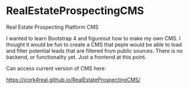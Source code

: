# RealEstateProspectingCMS
Real Estate Prospecting Platform CMS


I wanted to learn Bootstrap 4 and figureout how to make my own CMS. I thought it would be fun to create a CMS that peple would be able to load and filter potential leads that are filtered from public sources. There is no backend, or functionality yet. Just a frontend at this point.


Can access current version of CMS here:

https://jcork4real.github.io/RealEstateProspectingCMS/
